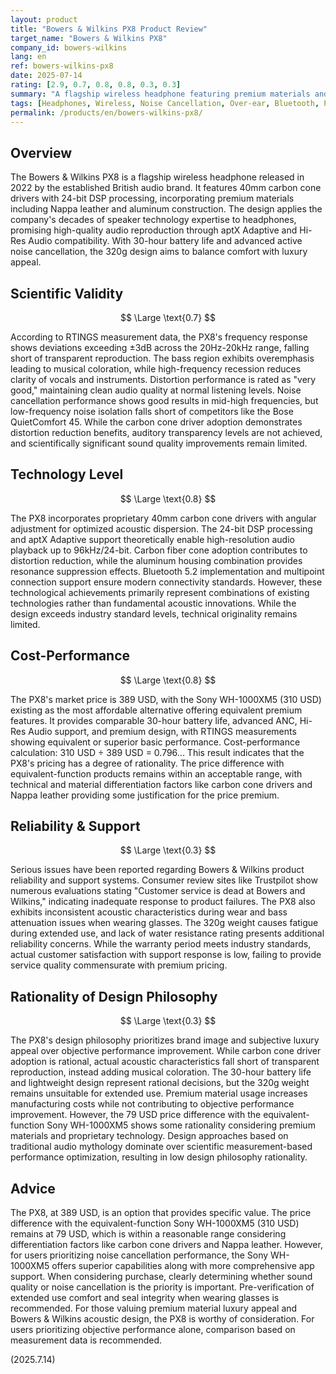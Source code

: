 ```yaml
---
layout: product
title: "Bowers & Wilkins PX8 Product Review"
target_name: "Bowers & Wilkins PX8"
company_id: bowers-wilkins
lang: en
ref: bowers-wilkins-px8
date: 2025-07-14
rating: [2.9, 0.7, 0.8, 0.8, 0.3, 0.3]
summary: "A flagship wireless headphone featuring premium materials and proprietary technology, offering reasonable pricing compared to products with equivalent functionality"
tags: [Headphones, Wireless, Noise Cancellation, Over-ear, Bluetooth, Premium]
permalink: /products/en/bowers-wilkins-px8/
---
```


## Overview

The Bowers & Wilkins PX8 is a flagship wireless headphone released in 2022 by the established British audio brand. It features 40mm carbon cone drivers with 24-bit DSP processing, incorporating premium materials including Nappa leather and aluminum construction. The design applies the company's decades of speaker technology expertise to headphones, promising high-quality audio reproduction through aptX Adaptive and Hi-Res Audio compatibility. With 30-hour battery life and advanced active noise cancellation, the 320g design aims to balance comfort with luxury appeal.

## Scientific Validity

$$ \Large \text{0.7} $$

According to RTINGS measurement data, the PX8's frequency response shows deviations exceeding ±3dB across the 20Hz-20kHz range, falling short of transparent reproduction. The bass region exhibits overemphasis leading to musical coloration, while high-frequency recession reduces clarity of vocals and instruments. Distortion performance is rated as "very good," maintaining clean audio quality at normal listening levels. Noise cancellation performance shows good results in mid-high frequencies, but low-frequency noise isolation falls short of competitors like the Bose QuietComfort 45. While the carbon cone driver adoption demonstrates distortion reduction benefits, auditory transparency levels are not achieved, and scientifically significant sound quality improvements remain limited.

## Technology Level

$$ \Large \text{0.8} $$

The PX8 incorporates proprietary 40mm carbon cone drivers with angular adjustment for optimized acoustic dispersion. The 24-bit DSP processing and aptX Adaptive support theoretically enable high-resolution audio playback up to 96kHz/24-bit. Carbon fiber cone adoption contributes to distortion reduction, while the aluminum housing combination provides resonance suppression effects. Bluetooth 5.2 implementation and multipoint connection support ensure modern connectivity standards. However, these technological achievements primarily represent combinations of existing technologies rather than fundamental acoustic innovations. While the design exceeds industry standard levels, technical originality remains limited.

## Cost-Performance

$$ \Large \text{0.8} $$

The PX8's market price is 389 USD, with the Sony WH-1000XM5 (310 USD) existing as the most affordable alternative offering equivalent premium features. It provides comparable 30-hour battery life, advanced ANC, Hi-Res Audio support, and premium design, with RTINGS measurements showing equivalent or superior basic performance. Cost-performance calculation: 310 USD ÷ 389 USD = 0.796... This result indicates that the PX8's pricing has a degree of rationality. The price difference with equivalent-function products remains within an acceptable range, with technical and material differentiation factors like carbon cone drivers and Nappa leather providing some justification for the price premium.

## Reliability & Support

$$ \Large \text{0.3} $$

Serious issues have been reported regarding Bowers & Wilkins product reliability and support systems. Consumer review sites like Trustpilot show numerous evaluations stating "Customer service is dead at Bowers and Wilkins," indicating inadequate response to product failures. The PX8 also exhibits inconsistent acoustic characteristics during wear and bass attenuation issues when wearing glasses. The 320g weight causes fatigue during extended use, and lack of water resistance rating presents additional reliability concerns. While the warranty period meets industry standards, actual customer satisfaction with support response is low, failing to provide service quality commensurate with premium pricing.

## Rationality of Design Philosophy

$$ \Large \text{0.3} $$

The PX8's design philosophy prioritizes brand image and subjective luxury appeal over objective performance improvement. While carbon cone driver adoption is rational, actual acoustic characteristics fall short of transparent reproduction, instead adding musical coloration. The 30-hour battery life and lightweight design represent rational decisions, but the 320g weight remains unsuitable for extended use. Premium material usage increases manufacturing costs while not contributing to objective performance improvement. However, the 79 USD price difference with the equivalent-function Sony WH-1000XM5 shows some rationality considering premium materials and proprietary technology. Design approaches based on traditional audio mythology dominate over scientific measurement-based performance optimization, resulting in low design philosophy rationality.

## Advice

The PX8, at 389 USD, is an option that provides specific value. The price difference with the equivalent-function Sony WH-1000XM5 (310 USD) remains at 79 USD, which is within a reasonable range considering differentiation factors like carbon cone drivers and Nappa leather. However, for users prioritizing noise cancellation performance, the Sony WH-1000XM5 offers superior capabilities along with more comprehensive app support. When considering purchase, clearly determining whether sound quality or noise cancellation is the priority is important. Pre-verification of extended use comfort and seal integrity when wearing glasses is recommended. For those valuing premium material luxury appeal and Bowers & Wilkins acoustic design, the PX8 is worthy of consideration. For users prioritizing objective performance alone, comparison based on measurement data is recommended.

(2025.7.14)